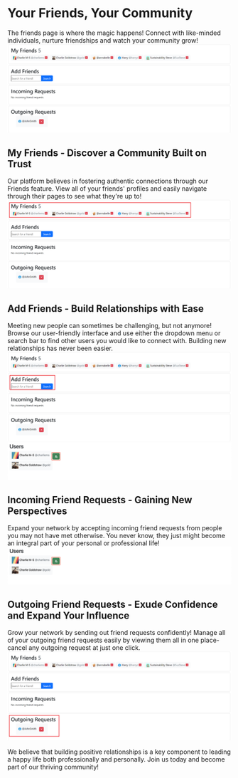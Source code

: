 # Your Friends, Your Community
The friends page is where the magic happens! Connect with like-minded individuals, nurture friendships and watch your community grow!
![Overview Friends picture](./assets/friends.png)

## My Friends - Discover a Community Built on Trust
Our platform believes in fostering authentic connections through our Friends feature. View all of your friends' profiles and easily navigate through their pages to see what they're up to!
![My Friends](./assets/friends2.png)

## Add Friends - Build Relationships with Ease
Meeting new people can sometimes be challenging, but not anymore! Browse our user-friendly interface and use either the dropdown menu or search bar to find other users you would like to connect with. Building new relationships has never been easier.
![Add Friends](./assets/friends3.png)
![Add Friends](./assets/friends4.png) 

## Incoming Friend Requests - Gaining New Perspectives 
Expand your network by accepting incoming friend requests from people you may not have met otherwise. You never know, they just might become an integral part of your personal or professional life!
![Incoming Friend Requests](./assets/friends4.png)

## Outgoing Friend Requests - Exude Confidence and Expand Your Influence 
Grow your network by sending out friend requests confidently! Manage all of your outgoing friend requests easily by viewing them all in one place- cancel any outgoing request at just one click.
![Reported tasks view](./assets/friends6.png)

We believe that building positive relationships is a key component to leading a happy life both professionally and personally. Join us today and become part of our thriving community!



